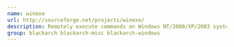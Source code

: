 ```yaml
---
name: winexe
url: http://sourceforge.net/projects/winexe/
description: Remotely execute commands on Windows NT/2000/XP/2003 systems.
group: blackarch blackarch-misc blackarch-windows
---
```

